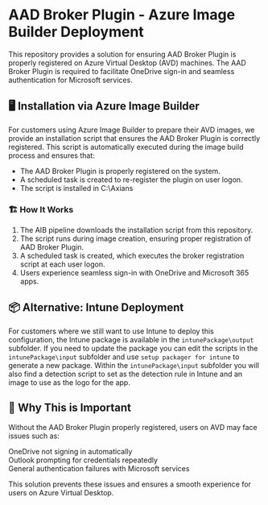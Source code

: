 # AAD Broker Plugin - Azure Image Builder Deployment
This repository provides a solution for ensuring AAD Broker Plugin is properly registered on Azure Virtual Desktop (AVD) machines. The AAD Broker Plugin is required to facilitate OneDrive sign-in and seamless authentication for Microsoft services.

## 🖥 Installation via Azure Image Builder

For customers using Azure Image Builder to prepare their AVD images, we provide an installation script that ensures the AAD Broker Plugin is correctly registered. This script is automatically executed during the image build process and ensures that:

- The AAD Broker Plugin is properly registered on the system.
- A scheduled task is created to re-register the plugin on user logon.
- The script is installed in C:\Axians

### 🏗️ How It Works

1. The AIB pipeline downloads the installation script from this repository.
2. The script runs during image creation, ensuring proper registration of AAD Broker Plugin.
3. A scheduled task is created, which executes the broker registration script at each user logon.
4. Users experience seamless sign-in with OneDrive and Microsoft 365 apps.


## 📦 Alternative: Intune Deployment

For customers where we still want to use Intune to deploy this configuration, the Intune package is available in the `intunePackage\output` subfolder. If you need to update the package you can edit the scripts in the `intunePackage\input` subfolder and use `setup packager for intune` to generate a new package. Within the `intunePackage\input` subfolder you will also find a detection script to set as the detection rule in Intune and an image to use as the logo for the app.    

## 📌 Why This is Important

Without the AAD Broker Plugin properly registered, users on AVD may face issues such as:

OneDrive not signing in automatically  
Outlook prompting for credentials repeatedly  
General authentication failures with Microsoft services  

This solution prevents these issues and ensures a smooth experience for users on Azure Virtual Desktop. 